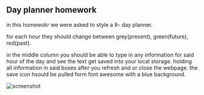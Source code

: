## Day planner homework

in this homewokr we were asked to style a 9- day planner.

for each hour they should change between grey(present), green(future), red(past).

in the middle column you should be able to type in any information for said hour of the day and see the text get saved into your local storage. holding all information in said boxes after you refresh and or close the webpage. the save icon hsould be pulled form font awesome with a blue background.

![screenshot]()

